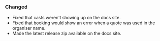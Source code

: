 ### Changed

* Fixed that casts weren't showing up on the docs site.
* Fixed that booking would show an error when a quote was used in the organiser name.
* Made the latest release zip available on the docs site.
